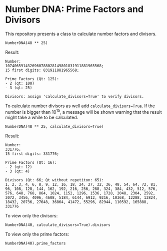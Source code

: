 # Number DNA: Prime Factors and Divisors
This repository presents a class to calculate number factors and divisors.
```
NumberDNA(48 ** 25)
```
Result:
```
Number:
1074065914326960788028149801831911881965568;
15 first digits: 831911881965568;

Prime Factors (Qt: 125):
- 2 (qt: 100)
- 3 (qt: 25)

Divisors: assign 'calculate_divisors=True' to verify divisors.
```
To calculate number divisors as well add `calculate_divisors=True`. If the number is bigger than ${10}^{15}$, a message will be shown warning that the result might take a while to be calculated.
```
NumberDNA(48 ** 25, calculate_divisors=True)
```
Result:
```
Number:
331776;
15 first digits: 331776;

Prime Factors (Qt: 16):
- 2 (qt: 12)
- 3 (qt: 4)

Divisors (Qt: 66; Qt without repetiton: 65):
1, 2, 3, 4, 6, 8, 9, 12, 16, 18, 24, 27, 32, 36, 48, 54, 64, 72, 81, 96, 108, 128, 144, 162, 192, 216, 256, 288, 324, 384, 432, 512, 576, 576, 648, 768, 864, 1024, 1152, 1296, 1536, 1728, 2048, 2304, 2592, 3072, 3456, 4096, 4608, 5184, 6144, 6912, 9216, 10368, 12288, 13824, 18432, 20736, 27648, 36864, 41472, 55296, 82944, 110592, 165888, 331776
```
To view only the divisors:
```
NumberDNA(40, calculate_divisors=True).divisors
```
To view only the prime factors:
```
NumberDNA(40).prime_factors
```
